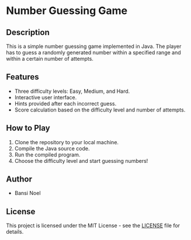 # Number Guessing Game

## Description
This is a simple number guessing game implemented in Java. The player has to guess a randomly generated number within a specified range and within a certain number of attempts.

## Features
- Three difficulty levels: Easy, Medium, and Hard.
- Interactive user interface.
- Hints provided after each incorrect guess.
- Score calculation based on the difficulty level and number of attempts.

## How to Play
1. Clone the repository to your local machine.
2. Compile the Java source code.
3. Run the compiled program.
4. Choose the difficulty level and start guessing numbers!

## Author
- Bansi Noel

## License
This project is licensed under the MIT License - see the [LICENSE](LICENSE) file for details.
